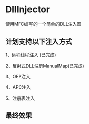 # DllInjector
使用MFC编写的一个简单的DLL注入器

## 计划支持以下注入方式
1、远程线程注入 (已完成)

2、反射式DLL注册ManualMap(已完成)

3、OEP注入

4、APC注入

5、注册表注入

## 最终效果
